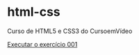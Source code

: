 # html-css
 Curso de HTML5 e CSS3 do CursoemVídeo

<a href="https://williamjhonata.github.io/html-css/exercicios/ex001/index.html">Executar o exercício 001 </a>